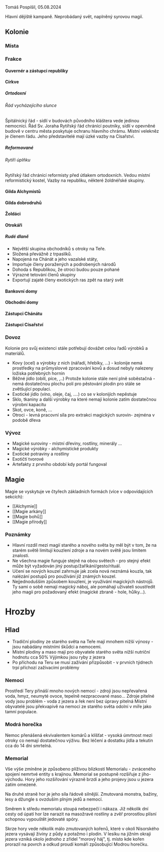 Tomáš  Pospíšil, 05.08.2024

Hlavní dějiště kampaně. Neprobádaný svět, naplněný syrovou magií.

## Kolonie

### Místa
### Frakce
#### Guvernér a zástupci republiky
#### Církve
##### Ortodoxní
###### Řád vycházejícího slunce
Špitálnický řád - sídlí v budovách původního kláštera vede jedinou nemocnici.
Řád Sv. Joraha 
Rytířský řád chránící poutníky, sídlí v opevněné budově v centru města poskytuje ochranu hlavního chrámu. Místní velekněz je členem řádu. Jeho představitelé mají úzké vazby na Císařství. 
##### Reformované
###### Rytíři úplňku
Rytířský řád chránící reformisty před útlakem ortodoxních. Vedou místní reformistický kostel, Vazby na republiku, některé žoldnéřské skupiny. 
#### Gilda Alchymistů
#### Gilda dobrodruhů
#### Žoldáci

#### Otrokáři
##### Rudé dlaně
- Největší skupina obchodníků s otroky na Teře. 
- Složená převážně z trpaslíků. 
- Napojená na Chánát a jeho vazalské státy,
- Importuje členy poražených a podrobených národů 
- Dohoda s Republikou, že otroci budou pouze pohané
- Výrazné tetování členů skupiny
- Exportují zajaté členy exotických ras zpět na starý svět
#### Bankovní domy
#### Obchodní domy
#### Zástupci Chánátu
#### Zástupci Císařství

### Dovoz
Kolonie pro svůj existenci stále potřebují dovážet celou řadů výrobků a materiálů.
- Kovy (ocel) a výrobky z nich (nářadí, hřebíky, ...) - kolonije nemá prostředky na průmyslovvé zpracování kovů a dosud nebyly nalezeny ložiska potřebných hornin
- Běžné jídlo (obilí,  píce, ,..) Protože kolonie stále není plně soběstačná - nemá dostatečnou plochu polí pro pěstování plodin pro stále se zvětšující populaci.
- Exotické jídlo (víno, oleje, čaj, ....) co se v kolonijích nepěstuje
- Sklo, tkaniny a další výrobky na které nemají kolonie zatím dostatečnou výrobní kapacitu
- Skot, ovce, koně, ... 
- Otroci - levná pracovní síla pro extrakci magických surovin- zejména v podobě dřeva
### Vývoz
- Magické suroviny - místní dřeviny, rostliny, minerály ...
- Magické výrobky - alchymistické produkty
- Exotické potraviny a rostliny 
- Exotičtí tvorové
- Artefakty z prvního období kdy portál fungoval

## Magie
Magie se vyskytuje ve čtyřech základních formách (více v odpovídajících sekcích):
- [[Alchymie]]
- [[Magie arkány]]
- [[Magie bohů]]
- [[Magie přírody]]
### Poznámky
- Hlavní rozdíl mezi magií starého a nového světa by měl být v tom, že na starém světě limitují kouzlení zdroje a na novém světě jsou limitem znalosti.
- Ne všechna magie funguje stejně na obou světech - pro stejný efekt může být vyžadován jiný postup/žaříkání/gesto/rituál.
- Učení se nových kouzel zahrnuje jak zcela nová neznámá kouzla, tak nalézání postupů pro používání již známých kouzel.
- Nejjednodušším způsobem kouzlení, je využívání magických nástrojů. Ty sami o sobě nemají magický náboj, ale pomáhají uživateli soustředit jeho magii pro požadovaný efekt (magické zbraně - hole, hůlky...).


# Hrozby
## Hlad
- Tradiční plodiny ze starého světa na Teře mají mnohem nižší výnosy - jsou nabádány místními škůdci a nemocemi.
- Místní plodiny a maso mají pro obyvatele starého světa nižší nutriční hodnotu cca 50%
  Výjimkou jsou ryby z jezera
- Po příchodu na Teru se musí zažívání přizpůsobit - v prvních týdnech trpí příchozí zažívacími problémy
### Nemoci
Prostředí Tery přináší mnoho nových nemocí - zdroji jsou nepřevařená voda, hmyz, neumyté ovoce, tepelně nezpracované maso...
Zdroje pitelné vody jsou problém - voda z jezera a řek není bez úpravy pitelná
Místní obyvatelé jsou překvapivě na nemoci ze starého světa odolní v míře jako tamní populace.

### Modrá horečka
Nemoc přenášená ekvivalentem komárů a klíšťat - vysoká úmrtnost mezi otroky co nemají dostatečnou výživu. Bez léčení a dostatku jídla a tekutin cca do 14 dni smrtelná.

### Memorial
Vše výše zmíněne je způsobeno plíživou blízkostí Memorialu - zvráceného spojení nemrtvé entity s krajinou. Memorial se postupně rozšiřuje z jiho-východu. Hory jeho rozšiřování výrazně brzdí a jeho projevy jsou u jezera zatím omezené.

Na druhé straně hor je jeho síla řádově silnější. Zmutovaná monstra, bažiny, lesy a džungle s ovzduším plným jedů a nemocí.

Směrem k středu memorialu stoupá nebezpečí i nákaza. Již několik dní cesty od úpatí hor lze narazit na masožravé rostliny a zvěř prorostlou plísní schopnou vypouštět jedovaté spóry.

Skrze hory vede několik málo zmutovaných kořenů, které v okolí Nisorského jezera vysávají živiny z půdy a potažmo i plodin. V lesíku na jižním okraji jezera vzniká okolo jednoho z zřidel "morový háj", tj. místo kde kořen prorazil na povrch a odkud proudí komáři způsobující Modrou horečku.
